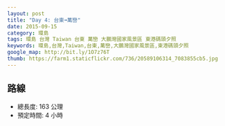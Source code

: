 ```yaml
---
layout: post
title: "Day 4: 台東➟萬巒"
date: 2015-09-15
category: 環島
tags: 環島 台灣 Taiwan 台東 萬巒 大鵬灣國家風景區 東港碼頭夕照
keywords: 環島,台灣,Taiwan,台東,萬巒,大鵬灣國家風景區,東港碼頭夕照
google_map: http://bit.ly/1O7z76T
thumb: https://farm1.staticflickr.com/736/20589106314_7083855cb5.jpg
---
```


## 路線

- 總長度: 163 公理
- 預定時間: 4 小時
